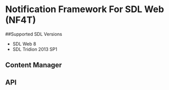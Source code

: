 # Notification Framework For SDL Web (NF4T)

##Supported SDL Versions

- SDL Web 8
- SDL Tridion 2013 SP1

## Content Manager

## API
